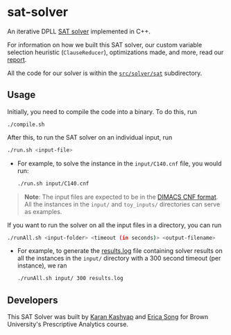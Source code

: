 # sat-solver

An iterative DPLL [SAT solver](https://en.wikipedia.org/wiki/SAT_solver#:~:text=On%20input%20a%20formula%20over,values%20of%20x%20and%20y.) implemented in C++.

For information on how we built this SAT solver, our custom variable selection heuristic (`ClauseReducer`), optimizations made, and more, read our [report](https://github.com/karankashyap04/sat-solver/blob/main/report.pdf).

All the code for our solver is within the [`src/solver/sat`](https://github.com/karankashyap04/sat-solver/tree/main/src/solver/sat) subdirectory.

## Usage

Initially, you need to compile the code into a binary. To do this, run
```
./compile.sh
```

After this, to run the SAT solver on an individual input, run
```bash
./run.sh <input-file>
```
* For example, to solve the instance in the `input/C140.cnf` file, you would run:
  ```bash
  ./run.sh input/C140.cnf
  ```

> **Note**: The input files are expected to be in the [DIMACS CNF format](https://jix.github.io/varisat/manual/0.2.0/formats/dimacs.html). All the instances in the `input/` and `toy_inputs/` directories can serve as examples.

If you want to run the solver on all the input files in a directory, you can run
```bash
./runAll.sh <input-folder> <timeout (in seconds)> <output-filename>
```
* For example, to generate the [results.log](https://github.com/karankashyap04/sat-solver/blob/main/results.log) file containing solver results on all the instances in the `input/` directory with a 300 second timeout (per instance), we ran
  ```bash
  ./runAll.sh input/ 300 results.log
  ```

## Developers

This SAT Solver was built by [Karan Kashyap](https://github.com/karankashyap04) and [Erica Song](https://github.com/20songe) for Brown University's Prescriptive Analytics course.
